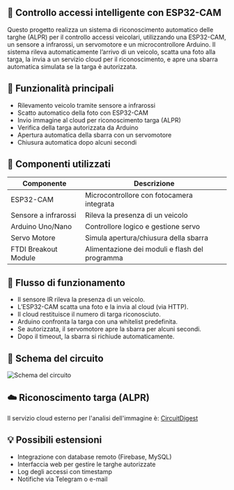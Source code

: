 ## 🚗 Controllo accessi intelligente con ESP32-CAM
Questo progetto realizza un sistema di riconoscimento automatico delle targhe (ALPR) per il controllo accessi veicolari, utilizzando una ESP32-CAM, un sensore a infrarossi, un servomotore e un microcontrollore Arduino. Il sistema rileva automaticamente l’arrivo di un veicolo, scatta una foto alla targa, la invia a un servizio cloud per il riconoscimento, e apre una sbarra automatica simulata se la targa è autorizzata.

## 🔧 Funzionalità principali
- Rilevamento veicolo tramite sensore a infrarossi
- Scatto automatico della foto con ESP32-CAM
- Invio immagine al cloud per riconoscimento targa (ALPR)
- Verifica della targa autorizzata da Arduino
- Apertura automatica della sbarra con un servomotore
- Chiusura automatica dopo alcuni secondi

## 🧰 Componenti utilizzati

| Componente         | Descrizione                                  |
|--------------------|----------------------------------------------|
| ESP32-CAM          | Microcontrollore con fotocamera integrata    |
| Sensore a infrarossi | Rileva la presenza di un veicolo            |
| Arduino Uno/Nano   | Controllore logico e gestione servo          |
| Servo Motore       | Simula apertura/chiusura della sbarra        |
| FTDI Breakout Module    | Alimentazione dei moduli e flash del programma|

## 📸 Flusso di funzionamento
- Il sensore IR rileva la presenza di un veicolo.
- L’ESP32-CAM scatta una foto e la invia al cloud (via HTTP).
- Il cloud restituisce il numero di targa riconosciuto.
- Arduino confronta la targa con una whitelist predefinita.
- Se autorizzata, il servomotore apre la sbarra per alcuni secondi.
- Dopo il timeout, la sbarra si richiude automaticamente.

## 🔌 Schema del circuito
![Schema del circuito](images/schema_circuito.png)


## ☁️ Riconoscimento targa (ALPR)
Il servizio cloud esterno per l'analisi dell'immagine è:
[CircuitDigest](https://www.circuitdigest.cloud/)

## 💡 Possibili estensioni
- Integrazione con database remoto (Firebase, MySQL)
- Interfaccia web per gestire le targhe autorizzate
- Log degli accessi con timestamp
- Notifiche via Telegram o e-mail
